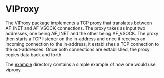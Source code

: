 VIProxy
=======

The VIProxy package implements a TCP proxy that translates between AF\_INET and
AF\_VSOCK connections.  The proxy takes as input two addresses, one being
AF\_INET and the other being AF\_VSOCK.  The proxy then starts a TCP listener on
the in-address and once it receives an incoming connection to the in-address, it
establishes a TCP connection to the out-addresses.  Once both connections are
established, the proxy copies data back and forth.

The [example](example) directory contains a simple example of how one would use
viproxy.
